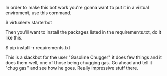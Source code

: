 In order to make this bot work you're gonna want to put it in a virtual enviroment, use this command.

$ virtualenv starterbot

Then you'll want to install the packages listed in the requirements.txt, do it like this.

$ pip install -r requirements.txt

This is a slackbot for the user "Gasoline Chugger" it does few things and it does them well, one of those being chugging gas. Go ahead and tell it "chug gas" and see how he goes. Really impressive stuff there.